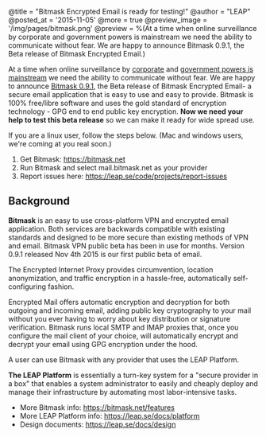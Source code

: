 @title = "Bitmask Encrypted Email is ready for testing!"
@author = "LEAP"
@posted_at = '2015-11-05'
@more = true
@preview_image = '/img/pages/bitmask.png'
@preview = %(At a time when online surveillance by corporate and government powers is mainstream we need the ability to communicate without fear. We are happy to announce Bitmask 0.9.1, the Beta release of Bitmask Encrypted Email.)


At a time when online surveillance by <a
href='http://boingboing.net/tag/hacking-team'>corporate</a> and <a
href="https://boingboing.net/2015/11/05/british-government-will-unsuc.html">government
powers is mainstream</a> we need the ability to communicate without fear. We
are happy to announce <a
href="https://github.com/leapcode/bitmask_client/blob/0.9.1/CHANGELOG.rst">Bitmask
0.9.1</a>, the Beta release of Bitmask Encrypted Email- a secure email
application that is easy to use and easy to provide.  Bitmask is 100%
free/libre software and uses the gold standard of encryption technology - GPG
end to end public key encryption. **Now we need your help to test this beta
release** so we can make it ready for wide spread use.

If you are a linux user, follow the steps below. (Mac and windows users, we're
coming at you real soon.)

1. Get Bitmask: https://bitmask.net
1. Run Bitmask and select mail.bitmask.net as your provider
1. Report issues here: https://leap.se/code/projects/report-issues


Background
--------------------------

**Bitmask** is an easy to use cross-platform VPN and encrypted email application.
Both services are backwards compatible with existing standards and designed to
be more secure than existing methods of VPN and email. Bitmask VPN public beta
has been in use for months. Version 0.9.1 released Nov 4th 2015 is our first
public beta of email.

The Encrypted Internet Proxy provides circumvention, location anonymization,
and traffic encryption in a hassle-free, automatically self-configuring
fashion.

Encrypted Mail offers automatic encryption and decryption for both outgoing and
incoming email, adding public key cryptography to your mail without you ever
having to worry about key distribution or signature verification. Bitmask runs
local SMTP and IMAP proxies that, once you configure the mail client of your
choice, will automatically encrypt and decrypt your email using GPG encryption
under the hood.

A user can use Bitmask with any provider that uses the LEAP Platform.

**The LEAP Platform** is essentially a turn-key system for a "secure provider in a
box" that enables a system administrator to easily and cheaply deploy and
manage their infrastructure by automating most labor-intensive tasks.

* More Bitmask info: https://bitmask.net/features
* More LEAP Platform info: https://leap.se/docs/platform
* Design documents: https://leap.se/docs/design
